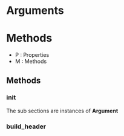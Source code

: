 # Arguments



# Methods
- P : Properties 
- M : Methods 

## Methods

### __init__



The sub sections are instances of **Argument**




### build_header







